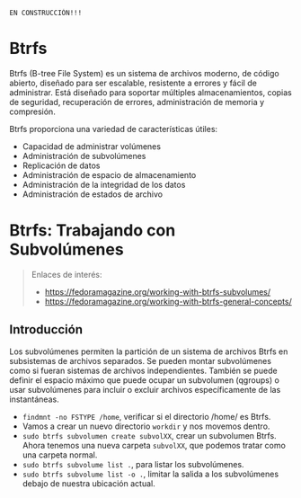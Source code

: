 
```
EN CONSTRUCCIÓN!!!
```

# Btrfs

Btrfs (B-tree File System) es un sistema de archivos moderno, de código abierto, diseñado para ser escalable, resistente a errores y fácil de administrar. Está diseñado para soportar múltiples almacenamientos, copias de seguridad, recuperación de errores, administración de memoria y compresión.

Btrfs proporciona una variedad de características útiles:
* Capacidad de administrar volúmenes
* Administración de subvolúmenes
* Replicación de datos
* Administración de espacio de almacenamiento
* Administración de la integridad de los datos
* Administración de estados de archivo

# Btrfs: Trabajando con Subvolúmenes

> Enlaces de interés:
> * https://fedoramagazine.org/working-with-btrfs-subvolumes/
> * https://fedoramagazine.org/working-with-btrfs-general-concepts/

## Introducción

Los subvolúmenes permiten la partición de un sistema de archivos Btrfs en subsistemas de archivos separados. Se pueden montar subvolúmenes como si fueran sistemas de archivos independientes. También se puede definir el espacio máximo que puede ocupar un subvolumen (qgroups) o usar subvolúmenes para incluir o excluir archivos específicamente de las instantáneas.

* `findmnt -no FSTYPE /home`, verificar si el directorio /home/ es Btrfs.
* Vamos a crear un nuevo directorio `workdir` y nos movemos dentro.
* `sudo btrfs subvolumen create subvolXX`, crear un subvolumen Btrfs. Ahora tenemos una nueva carpeta `subvolXX`, que podemos tratar como una carpeta normal.
* `sudo btrfs subvolume list .`, para listar los subvolúmenes.
* `sudo btrfs subvolume list -o .`, limitar la salida a los subvolúmenes debajo de nuestra ubicación actual.
